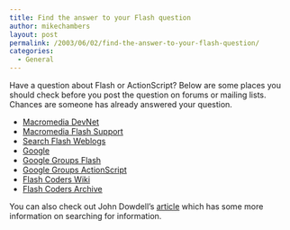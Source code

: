 ```yaml
---
title: Find the answer to your Flash question
author: mikechambers
layout: post
permalink: /2003/06/02/find-the-answer-to-your-flash-question/
categories:
  - General
---
```



Have a question about Flash or ActionScript? Below are some places you should check before you post the question on forums or mailing lists. Chances are someone has already answered your question.

*   [Macromedia DevNet][1]
*   [Macromedia Flash Support][2]
*   [Search Flash Weblogs][3]
*   [Google][4]
*   [Google Groups Flash][5]
*   [Google Groups ActionScript][6]
*   [Flash Coders Wiki][7]
*   [Flash Coders Archive][8]

You can also check out John Dowdell&#8217;s [article][9] which has some more information on searching for information.

 [1]: http://www.macromedia.com/devnet
 [2]: http://www.macromedia.com/support/flash/
 [3]: http://www.macromedia.com/go/weblogs
 [4]: http://www.google.com
 [5]: http://groups.google.com/groups?as_ugroup=macromedia.flash
 [6]: http://groups.google.com/groups?as_ugroup=macromedia.flash.actionscript
 [7]: http://chattyfig.figleaf.com/flashcoders-wiki/
 [8]: http://chattyfig.figleaf.com/search.php
 [9]: http://www.macromedia.com/devnet/jd_forum/jd022.html